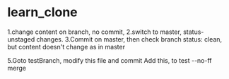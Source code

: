 # learn_clone
1.change content on branch, no commit,
2.switch to master, status-unstaged changes.
3.Commit on master, then check branch status: clean, but content doesn't change as in master

5.Goto testBranch, modify this file and commit
Add this, to test --no-ff merge